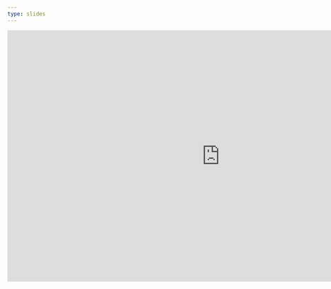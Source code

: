 ```yaml
---
type: slides
---
```


<iframe src="https://docs.google.com/presentation/d/e/2PACX-1vTCB947TF8imDLr7lIm6FgoctRuRSkz2nsymFNbp1DglVzCuEQv2iyYZeAoKCfXEhCyzRFvl8Ec3UtK/embed?start=false&loop=false&delayms=3000" frameborder="0" width="960" height="569" allowfullscreen="true" mozallowfullscreen="true" webkitallowfullscreen="true"></iframe>

